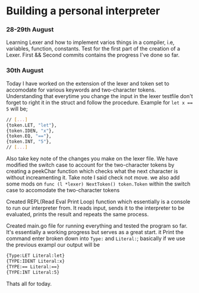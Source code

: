 # Building a personal interpreter
### 28-29th August

Learning Lexer and how to implement varios things in a compiler, i.e, variables, function, constants.
Test for the first part of the creation of a Lexer.
First && Second commits contains the progress I've done so far.


### 30th August
Today I have worked on the extension of the lexer and token set to accomodate for various keywords and two-character tokens.
Understanding that everytime you change the input in the lexer testfile don't forget to right it in the struct and follow the procedure. Example for `let x == 5` will be;
```bash
// [...]
{token.LET, "let"},
{token.IDEN, "x"},
{token.EQ, "=="},
{token.INT, "5"},
// [...]
```
Also take key note of the changes you make on the lexer file. We have modified the switch case to account for the two-character tokens by creating a peekChar function which checks what the next character is without increamenting it.
Take note I said check not move.
we also add some mods on `func (l *lexer) NextToken() token.Token` within the switch case to accomodate the two-character tokens 

Created REPL(Read Eval Print Loop) function which essentially is a console to run our interpreter from. It reads input, sends it to the interpreter to be evaluated, prints the result and repeats the same process.


Created main.go file for running everything and tested the program so far. It's essentially a working progress but serves as a great start.
it Print the command enter broken down into `Type:` and `Literal:`; basically if we use the previous exampl our output will be

```bash
{Type:LET Literal:let}
{TYPE:IDENT Literal:x}
{TYPE:== Literal:==}
{TYPE:INT Literal:5}
```
Thats all for today.